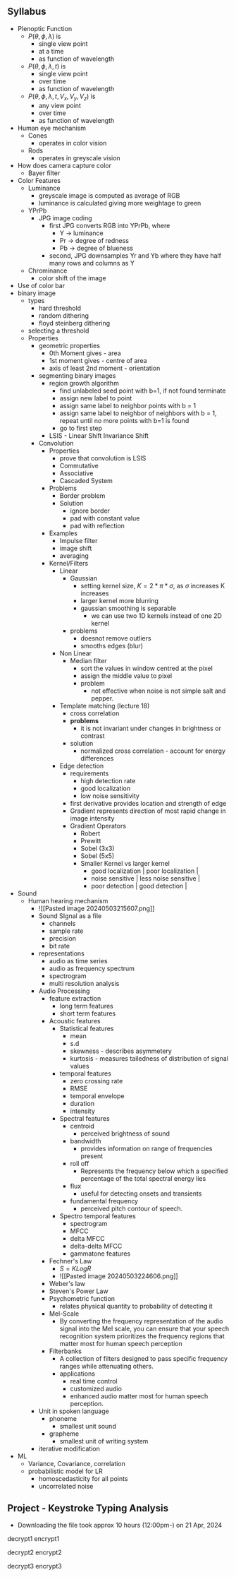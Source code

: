 ## Syllabus
- Plenoptic Function
	- $P(\theta,\phi,\lambda)$ is
		- single view point
		- at a time
		- as function of wavelength
	- $P(\theta,\phi,\lambda, t)$ is
		- single view point
		- over time
		- as function of wavelength
	- $P(\theta,\phi,\lambda, t, V_x, V_y, V_z)$ is
		- any view point
		- over time
		- as function of wavelength
- Human eye mechanism
	- Cones 
		- operates in color vision
	- Rods
		- operates in greyscale vision
- How does camera capture color
	- Bayer filter
- Color Features
	- Luminance 
		- greyscale image is computed as average of RGB
		- luminance is calculated giving more weightage to green
	- YPrPb
		- JPG image coding
			- first JPG converts RGB into YPrPb, where 
				- Y -> luminance
				- Pr -> degree of redness
				- Pb -> degree of blueness
			- second, JPG downsamples Yr and Yb where they have half many rows and columns as Y
	- Chrominance
		- color shift of the image
- Use of color bar
- binary image
	- types 
		- hard threshold
		- random dithering 
		- floyd steinberg dithering
	- selecting a threshold
	- Properties
		- geometric properties
			- 0th Moment gives - area
			- 1st moment gives - centre of area
			- axis of least 2nd moment - orientation
		- segmenting binary images
			- region growth algorithm
				- find unlabeled seed point with b=1, if not found terminate
				- assign new label to point
				- assign same label to neighbor points with b = 1
				- assign same label to neighbor of neighbors with b = 1, repeat until no more points with b=1 is found
				- go to first step 
			- LSIS - Linear Shift Invariance Shift
		- Convolution
			- Properties
				- prove that convolution is LSIS
				- Commutative
				- Associative
				- Cascaded System
			- Problems
				- Border problem
				- Solution
					- ignore border
					- pad with constant value
					- pad with reflection
			- Examples
				- Impulse filter
				- image shift
				- averaging
			- Kernel/Filters
				- Linear
					- Gaussian
						- setting kernel size, $K=2*\pi*\sigma$, as $\sigma$ increases K increases
						- larger kernel more blurring
						- gaussian smoothing is separable
							- we can use two 1D kernels instead of one 2D kernel
					- problems
						- doesnot remove outliers
						- smooths edges (blur)
				- Non Linear
					- Median filter
						- sort the values in window centred at the pixel
						- assign the middle value to pixel
						- problem
							- not effective when noise is not simple salt and pepper.
				- Template matching (lecture 18)
					- cross correlation
					- **problems**
						- it is not invariant under changes in brightness or contrast
					- solution
						- normalized cross correlation - account for energy differences
				- Edge detection
					- requirements
						- high detection rate
						- good localization
						- low noise sensitivity
					- first derivative provides location and strength of edge
					- Gradient represents direction of most rapid change in image intensity
					- Gradient Operators
						- Robert 
						- Prewitt
						- Sobel (3x3)
						- Sobel (5x5)
						- Smaller Kernel vs larger kernel
							- good localization | poor localization |
							- noise sensitive | less noise sensitive |
							- poor detection | good detection |
- Sound
	- Human hearing mechanism
		- ![[Pasted image 20240503215607.png]]
		- Sound SIgnal as a file
			- channels 
			- sample rate 
			- precision
			- bit rate
		- representations
			- audio as time series
			- audio as frequency spectrum
			- spectrogram
			- multi resolution analysis
		- Audio Processing
			- feature extraction
				- long term features
				- short term features
			- Acoustic features
				- Statistical features
					- mean
					- s.d
					- skewness - describes asymmetery 
					- kurtosis - measures tailedness of distribution of signal values
				- temporal features
					- zero crossing rate
					- RMSE
					- temporal envelope
					- duration
					- intensity
				- Spectral features
					- centroid
						- perceived brightness of sound
					- bandwidth
						- provides information on range of frequencies present
					- roll off
						- Represents the frequency below which a specified percentage of the total spectral energy lies
					- flux
						- useful for detecting onsets and transients
					- fundamental frequency
						- perceived pitch contour of speech.
				- Spectro temporal features
					- spectrogram
					- MFCC
					- delta MFCC
					- delta-delta MFCC
					- gammatone features
			- Fechner's Law
				- $S=KLogR$
				- ![[Pasted image 20240503224606.png]]
			- Weber's law
			- Steven's Power Law
			- Psychometric function
				- relates physical quantity to probability of detecting it
			- Mel-Scale
				- By converting the frequency representation of the audio signal into the Mel scale, you can ensure that your speech recognition system prioritizes the frequency regions that matter most for human speech perception
			- Filterbanks
				- A collection of filters designed to pass specific frequency ranges while attenuating others.
				- applications
					- real time control
					- customized audio
					- enhanced audio
matter most for human speech perception.
		- Unit in spoken language
			- phoneme
				- smallest unit sound
			- grapheme
				- smallest unit of writing system
		- iterative modification
- ML
	- Variance, Covariance, correlation
	- probabilistic model for LR
		- homoscedasticity for all points
		- uncorrelated noise
## Project - Keystroke Typing Analysis
- Downloading the file took  approx 10 hours (12:00pm-) on 21 Apr, 2024


decrypt1
encrypt1

decrypt2
encrypt2

decrypt3
encrypt3